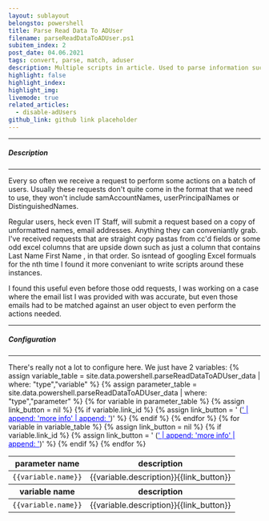 ```yaml
---
layout: sublayout
belongsto: powershell
title: Parse Read Data To ADUser
filename: parseReadDataToADUser.ps1
subitem_index: 2
post_date: 04.06.2021
tags: convert, parse, match, aduser
description: Multiple scripts in article. Used to parse information such as Display Names, email addresses and match to their respective ADUser
highlight: false
highlight_index: 
highlight_img:
livemode: true
related_articles: 
  - disable-adUsers
github_link: github link placeholder
---
```

<hr>
<h5>Description</h5>
<hr>
Every so often we receive a request to perform some actions on a batch of users. Usually these requests don't quite come in the format that we need to use, they won't include samAccountNames, userPrincipalNames or DistinguishedNames.

Regular users, heck even IT Staff, will submit a request based on a copy of unformatted names, email addresses. Anything they can conveniantly grab. I've received requests that are straight copy pastas from cc'd fields or some odd excel columns that are upside down such as just a column that contains Last Name First Name , in that order. So isntead of googling Excel formuals for the nth time I found it more conveniant to write scripts around these instances. 

I found this useful even before those odd requests, I was working on a case where the email list I was provided with was accurate, but even those emails had to be matched against an user object to even perform the actions needed. 
<hr>
<h5>Configuration</h5>
<hr>
There's really not a lot to configure here. We just have 2 variables:
<table class="table">
  <thead>
    <tr>
      <th scope="col">parameter name</th>
      <th scope="col">description</th>
    </tr>
  </thead>
  <tbody>
    {% assign variable_table = site.data.powershell.parseReadDataToADUser_data | where: "type","variable" %}
    {% assign parameter_table = site.data.powershell.parseReadDataToADUser_data | where: "type","parameter" %}
    {% for variable in parameter_table %}
      {% assign link_button = nil %}
      {% if variable.link_id %}
        {% assign link_button = ' (<a href="#' | append: variable.link_id   | append: '" style="color:blue">' | append: 'more info' | append: '</a>)' %}
      {% endif %}
      <tr>
        <td><code class="language-plaintext highlighter-rouge" style="word-break:unset;">{{variable.name}}</code></td>
        <td>{{variable.description}}{{link_button}}</td>
      </tr>
    {% endfor %}
  </tbody>
    <thead>
    <tr>
      <th scope="col">variable name</th>
      <th scope="col">description</th>
    </tr>
  </thead>
  <tbody>
    {% for variable in variable_table %}
      {% assign link_button = nil %}
      {% if variable.link_id %}
        {% assign link_button = ' (<a href="#' | append: variable.link_id   | append: '" style="color:blue">' | append: 'more info' | append: '</a>)' %}
      {% endif %}
      <tr>
        <td><code class="language-plaintext highlighter-rouge" style="word-break:unset;">{{variable.name}}</code></td>
        <td>{{variable.description}}{{link_button}}</td>
      </tr>
    {% endfor %}
  </tbody>
</table>